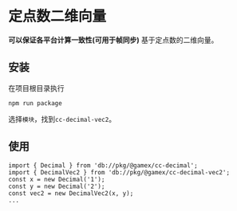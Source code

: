 # 定点数二维向量

**可以保证各平台计算一致性(可用于帧同步)**
基于定点数的二维向量。

## 安装

在项目根目录执行
```Shell
npm run package
```

选择```模块```，找到```cc-decimal-vec2```。

## 使用

```TS
import { Decimal } from 'db://pkg/@gamex/cc-decimal';
import { DecimalVec2 } from 'db://pkg/@gamex/cc-decimal-vec2';
const x = new Decimal('1');
const y = new Decimal('2');
const vec2 = new DecimalVec2(x, y);
...
```